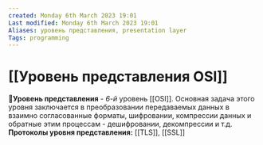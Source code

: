 ```yaml
---
created: Monday 6th March 2023 19:01
Last modified: Monday 6th March 2023 19:01
Aliases: уровень представления, presentation layer
Tags: programming
---
```


# [[Уровень представления OSI]]

📌**Уровень представления** - *6-й* уровень [[OSI]]. Основная задача этого уровня заключается в преобразовании передаваемых данных в взаимно согласованные форматы, шифровании, компрессии данных и обратные этим процессам - дешифровании, декомпрессии и т.д.
**Протоколы уровня представления:** [[TLS]], [[SSL]]


